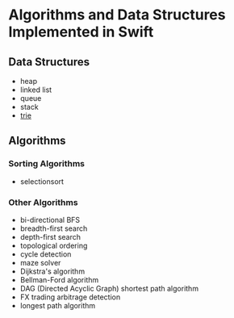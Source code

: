 # Algorithms and Data Structures Implemented in Swift
## Data Structures
* heap
* linked list
* queue
* stack
* [trie](https://en.wikipedia.org/wiki/Trie)

## Algorithms
### Sorting Algorithms
* selectionsort

### Other Algorithms
* bi-directional BFS
* breadth-first search
* depth-first search
* topological ordering
* cycle detection
* maze solver
* Dijkstra's algorithm
* Bellman-Ford algorithm
* DAG (Directed Acyclic Graph) shortest path algorithm
* FX trading arbitrage detection
* longest path algorithm
